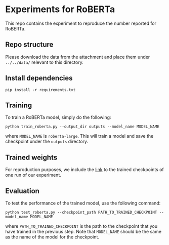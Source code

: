 # Experiments for RoBERTa
This repo contains the experiment to reproduce the number reported for RoBERTa.

## Repo structure

Please download the data from the attachment and place them under `../../data/` relevant to this directory.


## Install dependencies

```
pip install -r requirements.txt
```

## Training

To train a RoBERTa model, simply do the following:

```
python train_roberta.py --output_dir outputs --model_name MODEL_NAME
```

where `MODEL_NAME` is `roberta-large`. This will train a model and save the checkpoint under the `outputs` directory.


## Trained weights

For reproduction purposes, we include the [link](https://drive.google.com/file/d/1YXp9MfW8hvwd6qbKvthX7ZCcpi-phnc8/view?usp=drive_link) to the trained checkpoints of one run of our experiment.


## Evaluation

To test the performance of the trained model, use the following command:


```
python test_roberta.py --checkpoint_path PATH_TO_TRAINED_CHECKPOINT --model_name MODEL_NAME
```

where `PATH_TO_TRAINED_CHECKPOINT` is the path to the checkpoint that you have trained in the previous step. Note that `MODEL_NAME` should be the same as the name of the model for the checkpoint.